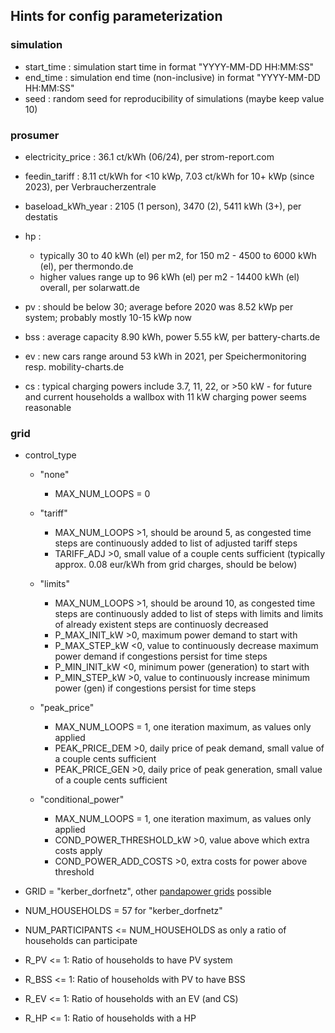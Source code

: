 ## Hints for config parameterization

### simulation

- start_time : simulation start time in format "YYYY-MM-DD HH:MM:SS"
- end_time : simulation end time (non-inclusive) in format "YYYY-MM-DD HH:MM:SS"
- seed : random seed for reproducibility of simulations (maybe keep value 10)

### prosumer

- electricity_price : 36.1 ct/kWh (06/24), per strom-report.com
- feedin_tariff : 8.11 ct/kWh for <10 kWp, 7.03 ct/kWh for 10+ kWp (since 2023), per Verbraucherzentrale
- baseload_kWh_year : 2105 (1 person), 3470 (2), 5411 kWh (3+), per destatis
- hp :

    - typically 30 to 40 kWh (el) per m2, for 150 m2 - 4500 to 6000 kWh (el), per thermondo.de
    - higher values range up to 96 kWh (el) per m2 - 14400 kWh (el) overall, per solarwatt.de

- pv : should be below 30; average before 2020 was 8.52 kWp per system; probably mostly 10-15 kWp now
- bss : average capacity 8.90 kWh, power 5.55 kW, per battery-charts.de
- ev : new cars range around 53 kWh in 2021, per Speichermonitoring resp. mobility-charts.de
- cs : typical charging powers include 3.7, 11, 22, or >50 kW - for future and current households a wallbox with 11 kW charging power seems reasonable

### grid

- control_type

    - "none"
        
        - MAX_NUM_LOOPS = 0
    
    - "tariff"
        
        - MAX_NUM_LOOPS >1, should be around 5, as congested time steps are continuously added to list of adjusted tariff steps
        - TARIFF_ADJ >0, small value of a couple cents sufficient (typically approx. 0.08 eur/kWh from grid charges, should be below)
    
    - "limits"
        
        - MAX_NUM_LOOPS >1, should be around 10, as congested time steps are continuously added to list of steps with limits and limits of already existent steps are continuosly decreased
        - P_MAX_INIT_kW >0, maximum power demand to start with
        - P_MAX_STEP_kW <0, value to continuously decrease maximum power demand if congestions persist for time steps
        - P_MIN_INIT_kW <0, minimum power (generation) to start with
        - P_MIN_STEP_kW >0, value to continuously increase minimum power (gen) if congestions persist for time steps
    
    - "peak_price"
        
        - MAX_NUM_LOOPS = 1, one iteration maximum, as values only applied
        - PEAK_PRICE_DEM >0, daily price of peak demand, small value of a couple cents sufficient
        - PEAK_PRICE_GEN >0, daily price of peak generation, small value of a couple cents sufficient
    
    - "conditional_power"
        
        - MAX_NUM_LOOPS = 1, one iteration maximum, as values only applied
        - COND_POWER_THRESHOLD_kW >0, value above which extra costs apply
        - COND_POWER_ADD_COSTS >0, extra costs for power above threshold

- GRID = "kerber_dorfnetz", other [pandapower grids](https://pandapower.readthedocs.io/en/latest/networks.html) possible
- NUM_HOUSEHOLDS = 57 for "kerber_dorfnetz"
- NUM_PARTICIPANTS <= NUM_HOUSEHOLDS as only a ratio of households can participate
- R_PV <= 1: Ratio of households to have PV system
- R_BSS <= 1: Ratio of households with PV to have BSS
- R_EV <= 1: Ratio of households with an EV (and CS)
- R_HP <= 1: Ratio of households with a HP
